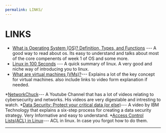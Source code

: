 ```yaml
---
permalink: LINKS/
---
```


# LINKS

* [What is Operating System (OS)? Definition, Types, and Functions](https://www.mygreatlearning.com/blog/what-is-operating-system/) --- 
A good way to read about os. Its easy to understand and talks about most of the core compenents of week 1 of OS and some more.
* [Linux in 100 Seconds](https://www.youtube.com/watch?v=rrB13utjYV4) --- 
A quick summary of linux. A very good and niche way of introducing you to linux.
* [What are virtual machines (VMs)?](https://www.ibm.com/topics/virtual-machines)--- 
Explains a lot of the key concept for virtual machines. also include links to video form explanation if needed.

*[NetworkChuck](https://x.com/OrwellNGoode/status/1702713290907062568?s=20)---
A Youtube Channel that has a lot of videos relating to cybersecurity and networks. His videos are very digestable and intresting to watch.
*[Data Security: Protect your critical data (or else)](https://www.youtube.com/watch?v=N8xEgSe5RwE)---
A video by IBM Technology that explains a six-step process for creating a data security strategy. Very Informative and easy to understand.
*[Access Control Lists(ACL) in Linux](https://www.geeksforgeeks.org/access-control-listsacl-linux/)---
ACL in linux. In case you forgot how to do them.
<br>
<hr>
